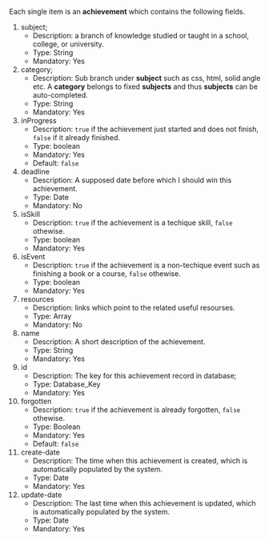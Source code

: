 Each single item  is an __achievement__ which contains the following fields.
1. subject;
    * Description: a branch of knowledge studied or taught in a school, college, or university.
    * Type: String
    * Mandatory: Yes
2. category;
    * Description:   Sub branch under __subject__ such as css, html, solid angle etc. A __category__ belongs to fixed __subjects__ and thus __subjects__ can be auto-completed.
    * Type: String
    * Mandatory: Yes
3. inProgress  
    * Description: `true` if the achievement just started and does not finish, `false` if it already finished.
    * Type: boolean
    * Mandatory: Yes
    * Default: `false`
4. deadline
    * Description: A supposed date before which I should win this achievement.
    * Type: Date
    * Mandatory: No
5. isSkill
    * Description: `true` if the achievement is a techique skill, `false` othewise.
    * Type: boolean
    * Mandatory: Yes
6. isEvent
    * Description: `true` if the achievement is a non-techique event such as finishing a book or a course, `false` othewise.
    * Type: boolean
    * Mandatory: Yes
7. resources
    * Description: links which point to the related useful resourses.
    * Type: Array
    * Mandatory: No
9. name
    * Description: A short description of the achievement.
    * Type: String
    * Mandatory: Yes
10. id
    * Description: The key for this achievement record in database;
    * Type: Database_Key
    * Mandatory: Yes
11. forgotten
    * Description: `true` if the achievement is already forgotten, `false` othewise.
    * Type: Boolean
    * Mandatory: Yes
    * Default: `false`
12. create-date
    * Description: The time when this achievement is created, which is automatically populated by the system.
    * Type: Date
    * Mandatory: Yes
13. update-date
    * Description: The last time when this achievement is updated, which is automatically populated by the system.
    * Type: Date
    * Mandatory: Yes